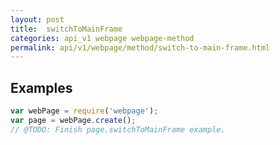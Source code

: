```yaml
---
layout: post
title:  switchToMainFrame
categories: api_v1 webpage webpage-method
permalink: api/v1/webpage/method/switch-to-main-frame.html
---
```


## Examples

```javascript
var webPage = require('webpage');
var page = webPage.create();
// @TODO: Finish page.switchToMainFrame example.
```









